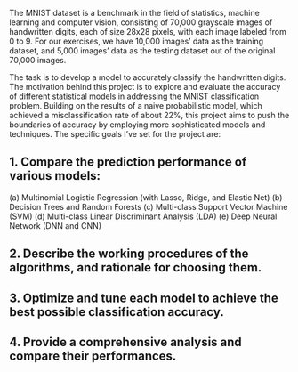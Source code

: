The MNIST dataset is a benchmark in the field of statistics, machine learning and computer
vision, consisting of 70,000 grayscale images of handwritten digits, each of size 28x28 pixels,
with each image labeled from 0 to 9. For our exercises, we have 10,000 images’ data as the
training dataset, and 5,000 images’ data as the testing dataset out of the original 70,000
images.

The task is to develop a model to accurately classify the handwritten digits. The
motivation behind this project is to explore and evaluate the accuracy of different statistical
models in addressing the MNIST classification problem. Building on the results of a naive
probabilistic model, which achieved a misclassification rate of about 22%, this project aims
to push the boundaries of accuracy by employing more sophisticated models and techniques.
The specific goals I’ve set for the project are:

## 1. Compare the prediction performance of various models:
(a) Multinomial Logistic Regression (with Lasso, Ridge, and Elastic Net)
(b) Decision Trees and Random Forests
(c) Multi-class Support Vector Machine (SVM)
(d) Multi-class Linear Discriminant Analysis (LDA)
(e) Deep Neural Network (DNN and CNN)

## 2. Describe the working procedures of the algorithms, and rationale for choosing them.

## 3. Optimize and tune each model to achieve the best possible classification accuracy.

## 4. Provide a comprehensive analysis and compare their performances.
